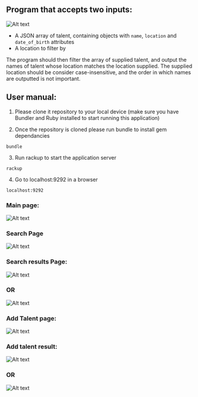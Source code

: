 ## Program that accepts two inputs:
![Alt text](https://i.ibb.co/ctk2w7z/Screenshot-2021-01-24-at-13-50-23.png)

- A JSON array of talent, containing objects with `name`, `location` and `date_of_birth` attributes
- A location to filter by

The program should then filter the array of supplied talent, and output the names of talent whose location matches the location supplied. The supplied location should be consider case-insensitive, and the order in which names are outputted is not important.

## User manual:

1) Please clone it repository to your local device (make sure you have Bundler and Ruby installed to start running this application)

2) Once the repository is cloned please run bundle to install gem dependancies

```
bundle 
```
3) Run rackup to start the application server

```
rackup
```

4) Go to localhost:9292 in a browser

```
localhost:9292 
```
### Main page: 
![Alt text](https://i.ibb.co/ctk2w7z/Screenshot-2021-01-24-at-13-50-23.png)

### Search Page
![Alt text](https://i.ibb.co/bK1F9fy/Screenshot-2021-01-24-at-13-50-36.png)

### Search results Page:
![Alt text](https://i.ibb.co/jG6RyCx/Screenshot-2021-01-24-at-13-50-55.png)

### OR 
![Alt text](https://i.ibb.co/c2Sc3jx/Screenshot-2021-01-24-at-13-51-08.png)


### Add Talent page:
![Alt text](https://i.ibb.co/N7Lqrpf/Screenshot-2021-01-24-at-13-51-43.png)

### Add talent result:
![Alt text](https://i.ibb.co/J7xtfVr/Screenshot-2021-01-24-at-13-51-50.png)

### OR
![Alt text](https://i.ibb.co/PgwyYX4/Screenshot-2021-01-24-at-14-02-58.png)


